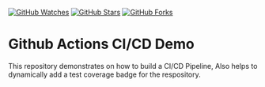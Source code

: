 <!-- [![codecov](https://codecov.io/gh/jatinmehrotra/CI-CD-demo/branch/main/graph/badge.svg?token=AZW7E219JS)](https://codecov.io/gh/jatinmehrotra/CI-CD-demo) -->
[![GitHub Watches](https://img.shields.io/github/watchers/jatinmehrotra/CI-CD-demo.svg?style=social&label=Watch&maxAge=2592000)](https://github.com/jatinmehrotra/CI-CD-demo/watchers)
[![GitHub Stars](https://img.shields.io/github/stars/jatinmehrotra/CI-CD-demo.svg?style=social&label=Star&maxAge=2592000)](https://github.com/jatinmehrotra/CI-CD-demo/stargazers)
[![GitHub Forks](https://img.shields.io/github/forks/goncaloperes/Project-CodeIgniter-CMS.svg?style=social&label=Fork&maxAge=2592000)](https://github.com/goncaloperes/Project-CodeIgniter-CMS/network)


# Github Actions CI/CD Demo

This repository demonstrates on how to build a CI/CD Pipeline, Also helps to dynamically add a test coverage badge for the respository.

